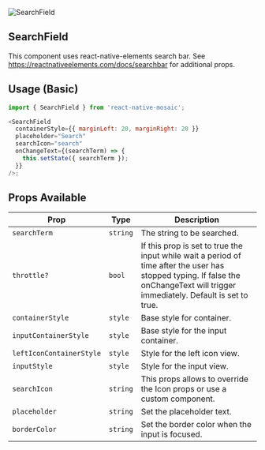 ![SearchField](https://user-images.githubusercontent.com/22890658/147465679-23918026-8671-4d62-b687-595f81ffb2f5.gif)

## SearchField

This component uses react-native-elements search bar. See https://reactnativeelements.com/docs/searchbar for additional props.

## Usage (Basic)

```js
import { SearchField } from 'react-native-mosaic';

<SearchField
  containerStyle={{ marginLeft: 20, marginRight: 20 }}
  placeholder="Search"
  searchIcon="search"
  onChangeText={(searchTerm) => {
    this.setState({ searchTerm });
  }}
/>;
```

## Props Available

| Prop                     | Type     | Description                                                                                                                                                                      |
| ------------------------ | -------- | -------------------------------------------------------------------------------------------------------------------------------------------------------------------------------- |
| `searchTerm`             | `string` | The string to be searched.                                                                                                                                                       |
| `throttle?`              | `bool`   | If this prop is set to true the input while wait a period of time after the user has stopped typing. If false the onChangeText will trigger immediately. Default is set to true. |
| `containerStyle`         | `style`  | Base style for container.                                                                                                                                                        |
| `inputContainerStyle`    | `style`  | Base style for the input container.                                                                                                                                              |
| `leftIconContainerStyle` | `style`  | Style for the left icon view.                                                                                                                                                    |
| `inputStyle`             | `style`  | Style for the input view.                                                                                                                                                        |
| `searchIcon`             | `string` | This props allows to override the Icon props or use a custom component.                                                                                                          |
| `placeholder`            | `string` | Set the placeholder text.                                                                                                                                                        |
| `borderColor`            | `string` | Set the border color when the input is focused.                                                                                                                                  |
